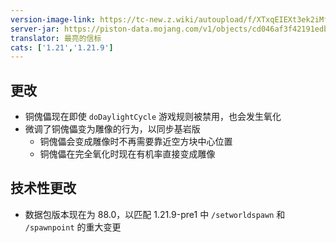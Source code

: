 ```yaml
---
version-image-link: https://tc-new.z.wiki/autoupload/f/XTxqEIEXt3ek2iMfNVy0xHr9SBDGMOz2CzLFKIoBJwSyl5f0KlZfm6UsKj-HyTuv/20250919/5iqw/1170X500/image.png/webp
server-jar: https://piston-data.mojang.com/v1/objects/cd046af3f42191edbcc4870f11e06e95582dbbda/server.jar
translator: 最亮的信标
cats: ['1.21','1.21.9']
---
```

## 更改
* 铜傀儡现在即使 `doDaylightCycle` 游戏规则被禁用，也会发生氧化
* 微调了铜傀儡变为雕像的行为，以同步基岩版
    * 铜傀儡会变成雕像时不再需要靠近空方块中心位置
    * 铜傀儡在完全氧化时现在有机率直接变成雕像

## 技术性更改
* 数据包版本现在为 88.0，以匹配 1.21.9-pre1 中 `/setworldspawn` 和 `/spawnpoint` 的重大变更